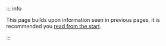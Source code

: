 ::: info

This page builds upon information seen in previous pages, it is recommended you
[read from the start](./describing-components.md).

:::